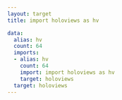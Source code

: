 ```yaml
---
layout: target
title: import holoviews as hv

data:
  alias: hv
  count: 64
  imports:
  - alias: hv
    count: 64
    import: import holoviews as hv
    target: holoviews
  target: holoviews
---
```

